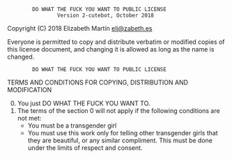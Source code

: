             DO WHAT THE FUCK YOU WANT TO PUBLIC LICENSE
                    Version 2-cutebot, October 2018

 Copyright (C) 2018 Elizabeth Martín <eli@zabeth.es>

 Everyone is permitted to copy and distribute verbatim or modified
 copies of this license document, and changing it is allowed as long
 as the name is changed.

            DO WHAT THE FUCK YOU WANT TO PUBLIC LICENSE
   TERMS AND CONDITIONS FOR COPYING, DISTRIBUTION AND MODIFICATION

  0. You just DO WHAT THE FUCK YOU WANT TO.
  1. The terms of the section 0 will not apply if the following conditions are not met:
     * You must be a transgender girl
     * You must use this work only for telling other transgender girls that they are beautiful, or any similar compliment. This must be done under the limits of respect and consent.
